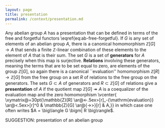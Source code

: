 ```yaml
---
layout: page
title: presentation
permalink: /context/presentation.md
---
```

Any abelian group $A$ has a presentation that can be defined in terms of the free and forgetful functors \eqref{eq:ab-free-forgetful}.  If $G$ is any set of elements of an abelian group $A$, there is a canonical homomorphism $\mathbb{Z}[G] \to A$ that sends a finite $\mathbb{Z}$-linear combination of these elements to the element of $A$ that is their sum. The set $G$ is a set of **generators** for $A$ precisely when this map is surjective. **Relations** involving these generators, meaning the terms that are to be set equal to zero, are elements of the group $\mathbb{Z}[G]$, so again there is a canonical ``evaluation'' homomorphism $\mathbb{Z}[R] \to \mathbb{Z}[G]$ from the free group on a set $R$ of relations to the free group on the generators. The sets  $G \subset A$ of generators and $R \subset \mathbb{Z}[G]$ of relations give a **presentation** of $A$ if the quotient map $\mathbb{Z}[G] \twoheadrightarrow A$ is a coequalizer of the evaluation map and the zero homomorphism
 \vcenter{ \xymatrix@=30pt{\mathbb{Z}[R] \ar@<-.5ex>[r]_-{\mathrm{evaluation}} \ar@<.5ex>[r]^0 & \mathbb{Z}[G] \ar@{->>}[r] & A,}} in which case one often writes $A = \big\langle G \bigm| R \big\rangle$.

SUGGESTION: presentation of an abelian group